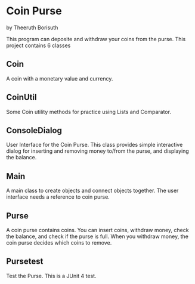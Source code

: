 # Coin Purse
by Theeruth Borisuth

This program can deposite and withdraw your coins from the purse.
This project contains 6 classes

## Coin

A coin with a monetary value and currency.

## CoinUtil

Some Coin utility methods for practice using Lists and Comparator.

## ConsoleDialog

User Interface for the Coin Purse. This class provides simple interactive dialog for inserting and removing money to/from the purse, and displaying the balance.

## Main

A main class to create objects and connect objects together. The user interface needs a reference to coin purse.

## Purse

A coin purse contains coins. You can insert coins, withdraw money, check the balance, and check if the purse is full. When you withdraw money, the coin purse decides which coins to remove.

## Pursetest

Test the Purse. This is a JUnit 4 test.
